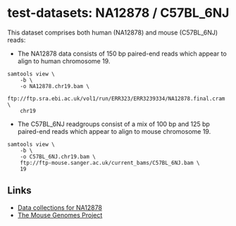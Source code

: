 # test-datasets: NA12878 / C57BL_6NJ

This dataset comprises both human (NA12878) and mouse (C57BL_6NJ) reads:

* The NA12878 data consists of 150 bp paired-end reads which appear to align to human chromosome 19.

```
samtools view \
    -b \
    -o NA12878.chr19.bam \
    ftp://ftp.sra.ebi.ac.uk/vol1/run/ERR323/ERR3239334/NA12878.final.cram \
    chr19
```

* The C57BL_6NJ readgroups consist of a mix of 100 bp and 125 bp paired-end reads which appear to align to mouse chromosome 19.

```
samtools view \
    -b \
    -o C57BL_6NJ.chr19.bam \
    ftp://ftp-mouse.sanger.ac.uk/current_bams/C57BL_6NJ.bam \
    19
```

## Links

* [Data collections for NA12878](https://www.internationalgenome.org/data-portal/sample/NA12878)
* [The Mouse Genomes Project ](https://www.sanger.ac.uk/data/mouse-genomes-project)

